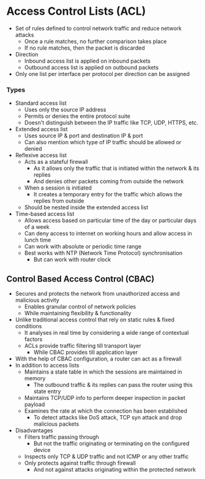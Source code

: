 # Access Control Lists (ACL)
- Set of rules defined to control network traffic and reduce network attacks
  - Once a rule matches, no further comparison takes place
  - If no rule matches, then the packet is discarded
- Direction
  - Inbound access list is applied on inbound packets
  - Outbound access list is applied on outbound packets
- Only one list per interface per protocol per direction can be assigned

### Types
- Standard access list
  - Uses only the source IP address
  - Permits or denies the entire protocol suite
  - Doesn't distinguish between the IP traffic like TCP, UDP, HTTPS, etc.
- Extended access list
  - Uses source IP & port and destination IP & port
  - Can also mention which type of IP traffic should be allowed or denied
- Reflexive access list
  - Acts as a stateful firewall
    - As it allows only the traffic that is initiated within the network & its replies
    - And denies other packets coming from outside the network
  - When a session is initiated
    - It creates a temporary entry for the traffic which allows the replies from outside
  - Should be nested inside the extended access list
- Time-based access list
  - Allows access based on particular time of the day or particular days of a week
  - Can deny access to internet on working hours and allow access in lunch time
  - Can work with absolute or periodic time range
  - Best works with NTP (Network Time Protocol) synchronisation
    - But can work with router clock

## Control Based Access Control (CBAC)
- Secures and protects the network from unauthorized access and malicious activity
  - Enables granular control of network policies
  - While maintaining flexibility & functionality
- Unlike traditional access control that rely on static rules & fixed conditions
  - It analyses in real time by considering a wide range of contextual factors
  - ACLs provide traffic filtering till transport layer
    - While CBAC provides till application layer
- With the help of CBAC configuration, a router can act as a firewall
- In addition to access lists
  - Maintains a state table in which the sessions are maintained in memory
    - The outbound traffic & its replies can pass the router using this state entry
  - Maintains TCP/UDP info to perform deeper inspection in packet payload
  - Examines the rate at which the connection has been established
    - To detect attacks like DoS attack, TCP syn attack and drop malicious packets
- Disadvantages
  - Filters traffic passing through
    - But not the traffic originating or terminating on the configured device
  - Inspects only TCP & UDP traffic and not ICMP or any other traffic
  - Only protects against traffic through firewall
    - And not against attacks originating within the protected network
